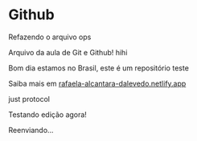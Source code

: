 # Github

Refazendo o arquivo ops


Arquivo da aula de Git e Github! hihi

Bom dia estamos no Brasil, este é um repositório teste

Saiba mais em [rafaela-alcantara-dalevedo.netlify.app](https://rafaela-alcantara-dalevedo.netlify.app/)

just protocol

Testando edição agora!

Reenviando...

